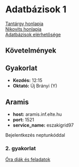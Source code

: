 # Adatbázisok 1

[Tantárgy honlapja](http://medusa.inf.elte.hu)  
[Nikovits honlapja](http://people.inf.elte.hu/nikovits/)  
[Adatbázisok elérhetősége](http://people.inf.elte.hu/nikovits/adatbazis_eleres.txt)

## Követelmények

## Gyakorlat

* **Kezdés:** 12:15
* **Oktató:** Új Brányi (Y)

## Aramis

* **host:** aramis.inf.elte.hu
* **port:** 1521
* **service_name:** eszakigrid97

Bejelentkezés neptunkóddal

### 2. gyakorlat

[Óra diák és feladatok](http://people.inf.elte.hu/nikovits/AB1/)

